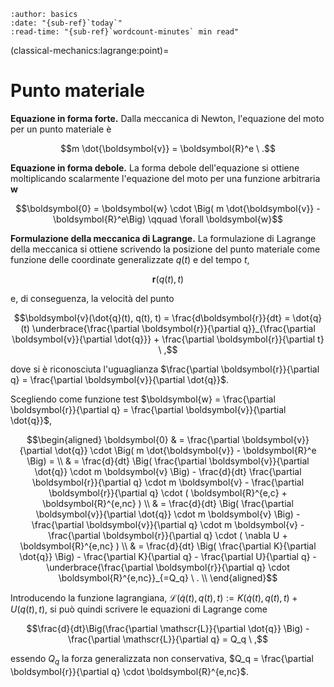 ```{article-info}
:author: basics
:date: "{sub-ref}`today`"
:read-time: "{sub-ref}`wordcount-minutes` min read"
```

(classical-mechanics:lagrange:point)=
# Punto materiale

**Equazione in forma forte.** Dalla meccanica di Newton, l'equazione del moto per un punto materiale è

$$m \dot{\boldsymbol{v}} = \boldsymbol{R}^e \ .$$

**Equazione in forma debole.** La forma debole dell'equazione si ottiene moltiplicando scalarmente l'equazione del moto per una funzione arbitraria $\boldsymbol{w}$

$$\boldsymbol{0} = \boldsymbol{w} \cdot \Big( m \dot{\boldsymbol{v}} - \boldsymbol{R}^e\Big)  \qquad \forall \boldsymbol{w}$$

**Formulazione della meccanica di Lagrange.** La formulazione di Lagrange della meccanica si ottiene scrivendo la posizione del punto materiale come funzione delle coordinate generalizzate $q(t)$ e del tempo $t$,

$$\boldsymbol{r}(q(t),t)$$

e, di conseguenza, la velocità del punto

$$\boldsymbol{v}(\dot{q}(t), q(t), t) = \frac{d\boldsymbol{r}}{dt} = \dot{q}(t) \underbrace{\frac{\partial \boldsymbol{r}}{\partial q}}_{\frac{\partial \boldsymbol{v}}{\partial \dot{q}}} + \frac{\partial \boldsymbol{r}}{\partial t} \ ,$$

dove si è riconosciuta l'uguaglianza $\frac{\partial \boldsymbol{r}}{\partial q} = \frac{\partial \boldsymbol{v}}{\partial \dot{q}}$.

Scegliendo come funzione test $\boldsymbol{w} = \frac{\partial \boldsymbol{r}}{\partial q} = \frac{\partial \boldsymbol{v}}{\partial \dot{q}}$,

$$\begin{aligned}
\boldsymbol{0} & = \frac{\partial \boldsymbol{v}}{\partial \dot{q}} \cdot \Big( m \dot{\boldsymbol{v}} - \boldsymbol{R}^e \Big) = \\
& = \frac{d}{dt} \Big( \frac{\partial \boldsymbol{v}}{\partial \dot{q}} \cdot m \boldsymbol{v} \Big) - \frac{d}{dt} \frac{\partial \boldsymbol{r}}{\partial q} \cdot m \boldsymbol{v} - \frac{\partial \boldsymbol{r}}{\partial q} \cdot ( \boldsymbol{R}^{e,c} + \boldsymbol{R}^{e,nc} ) \\
& = \frac{d}{dt} \Big( \frac{\partial \boldsymbol{v}}{\partial \dot{q}} \cdot m \boldsymbol{v} \Big) - \frac{\partial \boldsymbol{v}}{\partial q} \cdot m \boldsymbol{v} - \frac{\partial \boldsymbol{r}}{\partial q} \cdot ( \nabla U + \boldsymbol{R}^{e,nc} ) \\
& = \frac{d}{dt} \Big( \frac{\partial K}{\partial \dot{q}} \Big) - \frac{\partial K}{\partial q} - \frac{\partial U}{\partial q} - \underbrace{\frac{\partial \boldsymbol{r}}{\partial q} \cdot \boldsymbol{R}^{e,nc}}_{=Q_q} \ . \\
\end{aligned}$$

Introducendo la funzione lagrangiana, $\mathscr{L}(\dot{q}(t), q(t), t) := K(\dot{q}(t), q(t), t) + U(q(t),t)$, si può quindi scrivere le equazioni di Lagrange come

$$\frac{d}{dt}\Big(\frac{\partial \mathscr{L}}{\partial \dot{q}} \Big) - \frac{\partial \mathscr{L}}{\partial q} = Q_q \ ,$$

essendo $Q_q$ la forza generalizzata non conservativa, $Q_q = \frac{\partial \boldsymbol{r}}{\partial q} \cdot \boldsymbol{R}^{e,nc}$.





